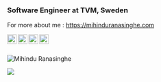 ### Software Engineer at TVM, Sweden

For more about me : https://mihinduranasinghe.com 

<a href="https://www.linkedin.com/in/mihindu-ranasinghe-b532a8155/">
  <img align="left" alt="Mihindu Ranasinghe Linkdein" width="22px" src="https://cdn.jsdelivr.net/npm/simple-icons@v3/icons/linkedin.svg" />
</a>
<a href="https://github.com/mihinduranasinghe">
  <img align="left" alt="Mihindu Ranasinghes github" width="22px" src="https://cdn.jsdelivr.net/npm/simple-icons@v3/icons/github.svg" />
</a>
<a href="https://www.instagram.com/mihindu_ranasinghe/">
  <img align="left" alt="Mihindu Ranasinghe's Instagram" width="22px" src="https://cdn.jsdelivr.net/npm/simple-icons@v3/icons/instagram.svg" />
</a>
<a href="https://www.facebook.com/mihindu.ranasinghe">
  <img align="left" alt="Mihindu Ranasinghe's Facebook" width="22px" src="https://cdn.jsdelivr.net/npm/simple-icons@v3/icons/facebook.svg" />
</a>

<br><br>
<p align="left"> <img src="https://komarev.com/ghpvc/?username=mihinduranasinghe&label=Profile%20Views&color=green&style=plastic" alt="Mihindu Ranasinghe" /> </p>

<img src="https://github-readme-stats.vercel.app/api?username=mihinduranasinghe&&show_icons=true&title_color=ffffff&icon_color=bb2acf&text_color=daf7dc&bg_color=151515" />



<!--
Here are some ideas to get you started:

- 🔭 I’m currently working on ...
- 🌱 I’m currently learning ...
- 👯 I’m looking to collaborate on ...
- 🤔 I’m looking for help with ...
- 💬 Ask me about ...
- 📫 How to reach me: ...
- 😄 Pronouns: ...
- ⚡ Fun fact: ...
-->
